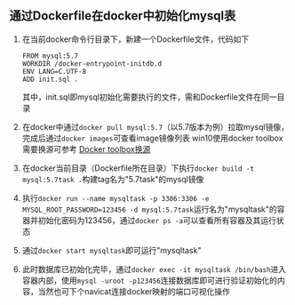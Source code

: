 ## 通过Dockerfile在docker中初始化mysql表

1. 在当前docker命令行目录下，新建一个Dockerfile文件，代码如下
    ```
    FROM mysql:5.7
    WORKDIR /docker-entrypoint-initdb.d
    ENV LANG=C.UTF-8
    ADD init.sql .
    ```
	其中，init.sql即mysql初始化需要执行的文件，需和Dockerfile文件在同一目录

2. 在docker中通过`docker pull mysql:5.7`（以5.7版本为例）拉取mysql镜像，完成后通过`docker images`可查看image镜像列表
	win10使用docker toolbox需要换源可参考 [Docker toolbox换源](https://www.cnblogs.com/cielosun/p/11113863.html)

3. 在docker当前目录（Dockerfile所在目录）下执行`docker build -t mysql:5.7task .`构建tag名为"5.7task"的mysql镜像

4. 执行`docker run --name mysqltask -p 3306:3306 -e MYSQL_ROOT_PASSWORD=123456 -d mysql:5.7task`运行名为"mysqltask"的容器并初始化密码为123456，通过`docker ps -a`可以查看所有容器及其运行状态

5. 通过`docker start mysqltask`即可运行"mysqltask"

6. 此时数据库已初始化完毕，通过`docker exec -it mysqltask /bin/bash`进入容器内部，使用`mysql -uroot -p123456`连接数据库即可进行验证初始化的内容，当然也可下个navicat连接docker映射的端口可视化操作
